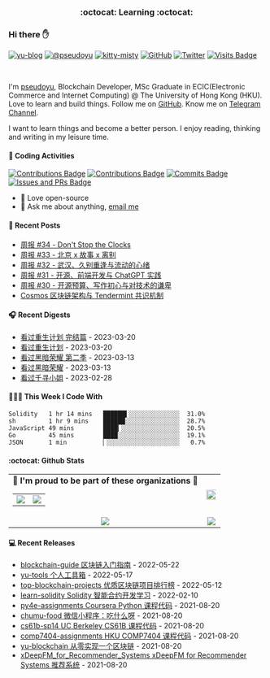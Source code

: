<p align="center">
 <h3 align="center">:octocat: Learning :octocat:</h3>
</p>

### Hi there ✋

[![yu-blog](https://img.shields.io/badge/blog-yu-9cf?style=flat-square)](https://www.pseudoyu.com)
[![@pseudoyu](https://img.shields.io/badge/weibo-%40pseudoyu-critical?style=flat-square)](https://weibo.com/3675416370/profile)
[![kitty-misty](https://img.shields.io/badge/kitty-misty-pink?style=flat-square)](https://github.com/M1styDay)
[![GitHub](https://img.shields.io/github/followers/pseudoyu?logo=github&style=flat-square)](https://github.com/pseudoyu)
[![Twitter](https://img.shields.io/twitter/follow/pseudo_yu?logo=twitter&style=flat-square)](https://twitter.com/pseudo_yu)
[![Visits Badge](https://badges.strrl.dev/visits/pseudoyu/pseudoyu?style=flat-square)](https://github.com/pseudoyu)

<br />

I'm [pseudoyu](https://www.pseudoyu.com), Blockchain Developer, MSc Graduate in ECIC(Electronic Commerce and Internet Computing) @ The University of Hong Kong (HKU). Love to learn and build things. Follow me on [GitHub](https://github.com/pseudoyu). Know me on [Telegram Channel](https://t.me/pseudoyulife).

I want to learn things and become a better person. I enjoy reading, thinking and writing in my leisure time.

#### 🔨 Coding Activities

[![Contributions Badge](https://badges.strrl.dev/contributions/all/pseudoyu?style=flat-square)](https://github.com/pseudoyu)
[![Contributions Badge](https://badges.strrl.dev/contributions/weekly/pseudoyu?style=flat-square)](https://github.com/pseudoyu)
[![Commits Badge](https://badges.strrl.dev/commits/weekly/pseudoyu?style=flat-square)](https://github.com/pseudoyu)
[![Issues and PRs Badge](https://badges.strrl.dev/issues-and-prs/weekly/pseudoyu?style=flat-square)](https://github.com/pseudoyu)

- 💼 Love open-source
- 💬 Ask me about anything, [email me](mailto:pseudoyu@connect.hku.hk)

#### 📰 Recent Posts

<!-- blog starts -->
* <a href=https://www.pseudoyu.com/zh/2023/03/13/weekly_review_20230313/ target='_blank'>周报 #34 - Don't Stop the Clocks</a>
* <a href=https://www.pseudoyu.com/zh/2023/03/07/weekly_review_20230307/ target='_blank'>周报 #33 - 北京 x 故事 x 离别</a>
* <a href=https://www.pseudoyu.com/zh/2023/02/26/weekly_review_20230226/ target='_blank'>周报 #32 - 武汉、久别重逢与流动的心绪</a>
* <a href=https://www.pseudoyu.com/zh/2023/02/20/weekly_review_20230220/ target='_blank'>周报 #31 - 开源、前端开发与 ChatGPT 实践</a>
* <a href=https://www.pseudoyu.com/zh/2023/02/12/weekly_review_20230212/ target='_blank'>周报 #30 - 开源预算、写作初心与对技术的谦卑</a>
* <a href=https://www.pseudoyu.com/zh/2023/02/10/cosmos_introduction_and_explaination/ target='_blank'>Cosmos 区块链架构与 Tendermint 共识机制</a>
<!-- blog ends -->

#### 🎧 Recent Digests

<!-- douban starts -->
* <a href='http://movie.douban.com/subject/27028592/' target='_blank'>看过重生计划 完结篇</a> - 2023-03-20
* <a href='http://movie.douban.com/subject/26328122/' target='_blank'>看过重生计划</a> - 2023-03-20
* <a href='http://movie.douban.com/subject/36193784/' target='_blank'>看过黑暗荣耀 第二季</a> - 2023-03-13
* <a href='http://movie.douban.com/subject/35314632/' target='_blank'>看过黑暗荣耀</a> - 2023-03-13
* <a href='http://movie.douban.com/subject/35791966/' target='_blank'>看过千寻小姐</a> - 2023-02-28
<!-- douban ends -->

#### 👨🏻‍💻 This Week I Code With

<!-- code_time starts -->

```text
Solidity   1 hr 14 mins   ██████▌░░░░░░░░░░░░░░  31.0%
sh         1 hr 9 mins    ██████░░░░░░░░░░░░░░░  28.7%
JavaScript 49 mins        ████▎░░░░░░░░░░░░░░░░  20.5%
Go         45 mins        ████░░░░░░░░░░░░░░░░░  19.1%
JSON       1 min          ▏░░░░░░░░░░░░░░░░░░░░   0.7%
```

<!-- code_time ends -->

#### :octocat: Github Stats

<table align="center" width="100%">
  <tr>
    <td align="center">
      <strong> 🌟 I'm proud to be part of these organizations 🌟 </strong><br>
      <table>
        <tr>
          <td align="center">
            <a href="https://github.com/NaturalSelectionLabs">
              <img src="https://avatars.githubusercontent.com/u/82145280?s=200&v=4" />
            </a>
          </td>
          <td align="center">
            <a href="https://github.com/thewancc">
              <img src="https://avatars.githubusercontent.com/u/120248860?s=150&v=4" />
            </a>
          </td>
        </tr>
      </table>
    </td>
    <td align="center">
      <img width="120%" src="https://yu-readme.vercel.app/api?username=pseudoyu&count_private=true&theme=gotham&show_icons=true" />
    </td>
  </tr>
  <tr>
          <td align="center">
            <img src="https://yu-readme.vercel.app/api/top-langs/?username=pseudoyu&hide=html,php,css,java,Svelte,smarty&layout=compact&theme=gotham">
          </td>
    <td align="center">
      <!-- <img src="https://yu-github-readme-stats.herokuapp.com/?user=pseudoyu&theme=gotham"> -->
      <img src="https://github-readme-streak-stats.herokuapp.com/?user=pseudoyu&theme=gotham">
    </td>
  </tr>
</table>

#### 💻 Recent Releases

<!-- recent_releases starts -->
* <a href=https://github.com/pseudoyu/blockchain-guide/releases/tag/v0.1.0 target='_blank'>blockchain-guide 区块链入门指南</a> - 2022-05-22
* <a href=https://github.com/pseudoyu/yu-tools/releases/tag/v0.1 target='_blank'>yu-tools 个人工具箱</a> - 2022-05-17
* <a href=https://github.com/pseudoyu/top-blockchain-projects/releases/tag/v1.0.0 target='_blank'>top-blockchain-projects 优质区块链项目排行榜</a> - 2022-05-12
* <a href=https://github.com/pseudoyu/learn-solidity/releases/tag/v1.0.0 target='_blank'>learn-solidity Solidity 智能合约开发学习</a> - 2022-02-10
* <a href=https://github.com/pseudoyu/py4e-assignments/releases/tag/v1.0.0 target='_blank'>py4e-assignments Coursera Python 课程代码</a> - 2021-08-20
* <a href=https://github.com/pseudoyu/chumu-food/releases/tag/v1.0.0 target='_blank'>chumu-food 微信小程序：吃什么呀</a> - 2021-08-20
* <a href=https://github.com/pseudoyu/cs61b-sp14/releases/tag/v0.0.1 target='_blank'>cs61b-sp14 UC Berkeley CS61B 课程代码</a> - 2021-08-20
* <a href=https://github.com/pseudoyu/comp7404-assignments/releases/tag/v1.0.0 target='_blank'>comp7404-assignments HKU COMP7404 课程代码</a> - 2021-08-20
* <a href=https://github.com/pseudoyu/yu-blockchain/releases/tag/v1.0.0 target='_blank'>yu-blockchain 从零实现一个区块链</a> - 2021-08-20
* <a href=https://github.com/pseudoyu/xDeepFM_for_Recommender_Systems/releases/tag/v1.0.0 target='_blank'>xDeepFM_for_Recommender_Systems xDeepFM for Recommender Systems 推荐系统</a> - 2021-08-20
<!-- recent_releases ends -->
